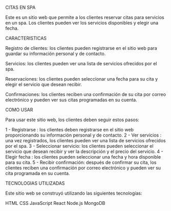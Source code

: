 CITAS EN SPA

Este es un sitio web que permite a los clientes reservar citas para servicios en un spa. Los clientes pueden ver los servicios disponibles y elegir una fecha.

CARACTERISTICAS

Registro de clientes: los clientes pueden registrarse en el sitio web para guardar su información personal y de contacto.

Servicios: los clientes pueden ver una lista de servicios ofrecidos por el spa.

Reservaciones: los clientes pueden seleccionar una fecha para su cita y elegir el servicio que desean recibir.

Confirmaciones: los clientes reciben una confirmación de su cita por correo electrónico y pueden ver sus citas programadas en su cuenta.

COMO USAR

Para usar este sitio web, los clientes deben seguir estos pasos:

1 - Registrarse : los clientes deben registrarse en el sitio web proporcionando su información personal y de contacto.
2 - Ver servicios : una vez registrados, los clientes pueden ver una lista de servicios ofrecidos por el spa.
3 - Seleccionar servicio: los clientes pueden seleccionar el servicio que desean recibir y ver la descripción y el precio del servicio.
4 - Elegir fecha : los clientes pueden seleccionar una fecha y hora disponible para su cita.
5 - Recibir confirmación: después de confirmar su cita, los clientes reciben una confirmación por correo electrónico y pueden ver su cita programada en su cuenta.

TECNOLOGIAS UTILIZADAS

Este sitio web se construyó utilizando las siguientes tecnologías:

HTML
CSS
JavaScript
React
Node.js
MongoDB
